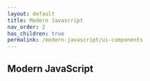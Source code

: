 ```yaml
---
layout: default
title: Modern Javascript
nav_order: 2
has_children: true
permalink: /modern-javascript/ui-components
---
```


## Modern JavaScript